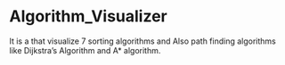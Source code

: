 # Algorithm_Visualizer
It is a that visualize 7 sorting algorithms and Also path finding algorithms like
Dijkstra’s Algorithm and A* algorithm.
